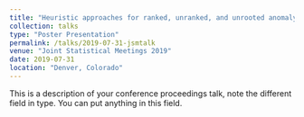 ```yaml
---
title: "Heuristic approaches for ranked, unranked, and unrooted anomaly zones"
collection: talks
type: "Poster Presentation"
permalink: /talks/2019-07-31-jsmtalk
venue: "Joint Statistical Meetings 2019"
date: 2019-07-31
location: "Denver, Colorado"
---
```


This is a description of your conference proceedings talk, note the different field in type. You can put anything in this field.
